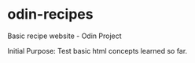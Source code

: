 # odin-recipes
Basic recipe website - Odin Project

Initial Purpose: Test basic html concepts learned so far. 
